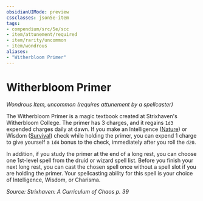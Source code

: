 ```yaml
---
obsidianUIMode: preview
cssclasses: json5e-item
tags:
- compendium/src/5e/scc
- item/attunement/required
- item/rarity/uncommon
- item/wondrous
aliases: 
- "Witherbloom Primer"
---
```

# Witherbloom Primer
*Wondrous Item, uncommon (requires attunement by a spellcaster)*  


The Witherbloom Primer is a magic textbook created at Strixhaven's Witherbloom College. The primer has 3 charges, and it regains `1d3` expended charges daily at dawn. If you make an Intelligence ([Nature](_skills.md#Nature)) or Wisdom ([Survival](_skills.md#Survival)) check while holding the primer, you can expend 1 charge to give yourself a `1d4` bonus to the check, immediately after you roll the `d20`.

In addition, if you study the primer at the end of a long rest, you can choose one 1st-level spell from the druid or wizard spell list. Before you finish your next long rest, you can cast the chosen spell once without a spell slot if you are holding the primer. Your spellcasting ability for this spell is your choice of Intelligence, Wisdom, or Charisma.

*Source: Strixhaven: A Curriculum of Chaos p. 39*